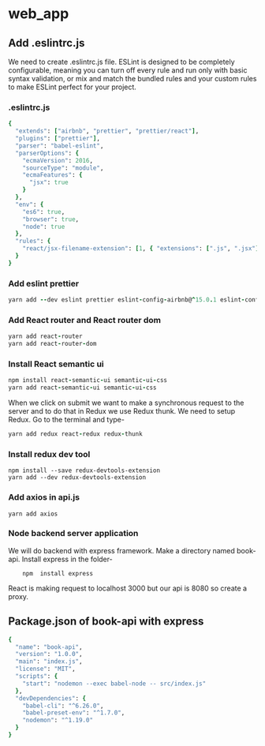 # web_app

## Add .eslintrc.js
We need to create .eslintrc.js file. ESLint is designed to be completely configurable, meaning you can turn off every rule and run only with basic syntax validation, or mix and match the bundled rules and your custom rules to make ESLint perfect for your project.

### .eslintrc.js
```ruby
{
  "extends": ["airbnb", "prettier", "prettier/react"],
  "plugins": ["prettier"],
  "parser": "babel-eslint",
  "parserOptions": {
    "ecmaVersion": 2016,
    "sourceType": "module",
    "ecmaFeatures": {
      "jsx": true
    }
  },
  "env": {
    "es6": true,
    "browser": true,
    "node": true
  },
  "rules": {
    "react/jsx-filename-extension": [1, { "extensions": [".js", ".jsx"] }]
  }
}
```

### Add eslint prettier

```ruby  
yarn add --dev eslint prettier eslint-config-airbnb@^15.0.1 eslint-config-prettier eslint-plugin-prettier eslint-plugin-react eslint-plugin-import eslint-plugin-jsx-a11y@^5.1.1

```

### Add React router and React router dom

```ruby
yarn add react-router
yarn add react-router-dom
```

### Install React semantic ui

```ruby
npm install react-semantic-ui semantic-ui-css
yarn add react-semantic-ui semantic-ui-css
```

When we click on submit we want to make a synchronous request to the server and to do that in Redux we use Redux thunk. We need to setup Redux. Go to the terminal and type-
```ruby
yarn add redux react-redux redux-thunk
```
### Install redux dev tool
```
npm install --save redux-devtools-extension
yarn add --dev redux-devtools-extension

```

### Add axios in api.js
```
yarn add axios
```

### Node backend server application
We will do backend with express framework. Make a directory named book-api.
Install express in the folder-
```
	npm  install express
```

React is making request to localhost 3000 but our api is 8080 so create a proxy. 

## Package.json of book-api with express

```ruby
{
  "name": "book-api",
  "version": "1.0.0",
  "main": "index.js",
  "license": "MIT",
  "scripts": {
    "start": "nodemon --exec babel-node -- src/index.js"
  },
  "devDependencies": {
    "babel-cli": "^6.26.0",
    "babel-preset-env": "^1.7.0",
    "nodemon": "^1.19.0"
  }
}


```

